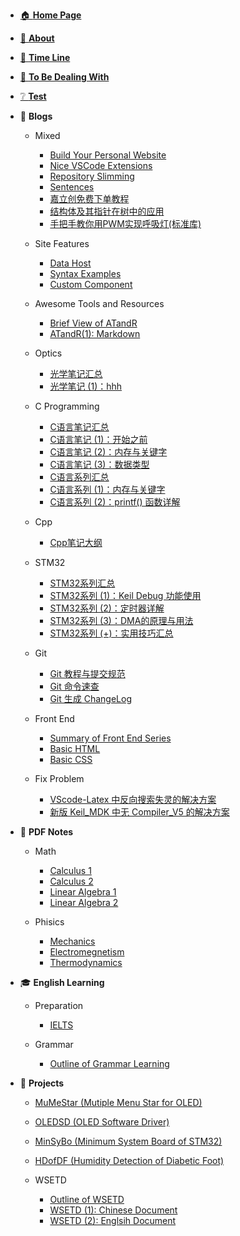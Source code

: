 - [🏠 **Home Page**](HOMEPAGE.md)
- [👋 **About**](README.md)
- [📃 **Time Line**](TimeLine.md)
- [📰 **To Be Dealing With**](ToBeDealingWith.md)
- [❔ **Test**](Test.md)



- 📓 **Blogs**
  - Mixed <!-- empty line is necessary to avoid the error -->

    - [Build Your Personal Website](Blogs/Mixed/BuildYourSite.md)
    - [Nice VSCode Extensions](Blogs/Mixed/Nice%20VSCode%20Extenstions.md)
    - [Repository Slimming](Blogs/Mixed/RepoSlimming.md)
    - [Sentences](Blogs/Mixed/Sentences.md)
    - [嘉立创免费下单教程](Blogs/Mixed/嘉立创免费下单教程.md)
    - [结构体及其指针在树中的应用](Blogs/Mixed/结构体及其指针在树中的应用.md)
    - [手把手教你用PWM实现呼吸灯(标准库)](Blogs/Mixed/手把手教你用PWM实现呼吸灯(标准库).md)
  - Site Features
    - [Data Host](Blogs/SiteFeatures/Data%20Host.md)
    - [Syntax Examples](Blogs/SiteFeatures/Syntax%20Examples.md)
    - [Custom Component](Blogs/SiteFeatures/Custom%20Component.md)
  - Awesome Tools and Resources
    - [Brief View of ATandR](Blogs/ATandR/BVofATandR.md)
    - [ATandR(1): Markdown](Blogs/ATandR/ATandR(1)-Markdown.md)
  - Optics
    - [光学笔记汇总](Blogs/Optics/光学笔记汇总.md)
    - [光学笔记 (1)：hhh](Blogs/Optics/光学笔记%20(1)：hhh.md)
  - C Programming
    - [C语言笔记汇总](Blogs/C/C语言笔记汇总.md)
    - [C语言笔记 (1)：开始之前](Blogs/C/C语言笔记%20(1)：开始之前.md)
    - [C语言笔记 (2)：内存与关键字](Blogs/C/C语言笔记%20(2)：内存与关键字.md)
    - [C语言笔记 (3)：数据类型](Blogs/C/C语言笔记%20(3)：数据类型.md)
    - [C语言系列汇总](Blogs/C/C语言系列汇总.md)
    - [C语言系列 (1)：内存与关键字](Blogs/C/C语言系列%20(1)：内存与关键字.md)
    - [C语言系列 (2)：printf() 函数详解](Blogs/C/C语言系列%20(2)：printf()%20函数详解.md)
  - Cpp
    - [Cpp笔记大纲](Blogs/Cpp/Cpp笔记大纲.md)
  - STM32
    - [STM32系列汇总](Blogs/STM32/STM32系列汇总.md)
    - [STM32系列 (1)：Keil Debug 功能使用](Blogs/STM32/STM32系列%20(1)：Keil%20Debug%20功能使用.md)
    - [STM32系列 (2)：定时器详解](Blogs/STM32/STM32系列%20(2)：定时器详解.md)
    - [STM32系列 (3)：DMA的原理与用法](Blogs/STM32/STM32系列%20(3)：DMA的原理与用法.md)
    - [STM32系列 (+)：实用技巧汇总](Blogs/STM32/STM32系列%20(+)：实用技巧汇总.md)
  - Git
    - [Git 教程与提交规范](Blogs/Git/Git教程与提交规范.md)
    - [Git 命令速查](Blogs/Git/Git命令速查.md)
    - [Git 生成 ChangeLog](Blogs/Git/Git生成ChangeLog.md)
  - Front End
    - [Summary of Front End Series](Blogs/FrontEnd/Summary%20of%20Front%20End%20Series.md)
    - [Basic HTML](Blogs/FrontEnd/Basic%20HTML.md)
    - [Basic CSS](Blogs/FrontEnd/Basic%20CSS.md)
  - Fix Problem
    - [VScode-Latex 中反向搜索失灵的解决方案](Blogs/FixProblem/VScode-Latex中反向搜索失灵的解决方案.md)
    - [新版 Keil_MDK 中无 Compiler_V5 的解决方案](Blogs/FixProblem/新版keil_MDK中无compiler_v5的解决方案.md)



- 📖 **PDF Notes**
  - Math

    - [Calculus 1](Notes/Math/Calculus%201%20Notes.md)
    - [Calculus 2](Notes/Math/Calculus2Notes.md)
    - [Linear Algebra 1](Notes/Math/Linear%20Algebra%201%20notes.md)
    - [Linear Algebra 2](Notes/Math/Linear%20Algebra%202%20notes.md)
  - Phisics
    - [Mechanics](Notes/Phisics/Mecanics%20notes.md)
    - [Electromegnetism](Notes/Phisics/Electromegnetism%20Notes.md)
    - [Thermodynamics](Notes/Phisics/Thermodynamics%20notes.md)



- 🎓 **English Learning**
  - Preparation
    - [IELTS](EnglishLearning/Preparation/IELTS.md)
  - Grammar

    - [Outline of Grammar Learning](EnglishLearning/Grammar/OutlineOfGrammar.md)



- 📝 **Projects**
  - [MuMeStar (Mutiple Menu Star for OLED)](Projects/MuMeStar%20(Mutiple%20Menu%20Star%20for%20OLED)%20详解.md)
  - [OLEDSD (OLED Software Driver)](Projects/OLEDSD%20(OLED%20Software%20Driver).md)
  - [MinSyBo (Minimum System Board of STM32)](Projects/MinSyBo%20(Minimum%20System%20Board%20of%20STM32)%20详解.md)
  - [HDofDF (Humidity Detection of Diabetic Foot)](Projects/HDofDF.md)
  - WSETD

    - [Outline of WSETD](Projects/WSETD/OutlineOfWSETD.md)
    - [WSETD (1): Chinese Document](Projects/WSETD/WSETD(1)-ChineseDocument.md)
    - [WSETD (2): Englsih Document](Projects/WSETD/WSETD(2)-EnglishDocument.md)




<!-- 🔗 -->